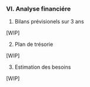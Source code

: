 ### VI. Analyse financiére

1. Bilans prévisionels sur 3 ans

[WIP]

2. Plan de trésorie

[WIP]

3. Estimation des besoins

[WIP]